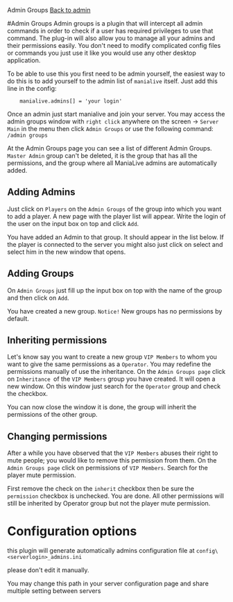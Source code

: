 Admin Groups
[Back to admin](#admin.md)

#Admin Groups
Admin groups is a plugin that will intercept all admin commands in order
to check if a user has required privileges to use that command. The plug-in
will also allow you to manage all your admins and their permissions easily.
You don't need to modify complicated config files or commands you
just use it like you would use any other desktop application.

To be able to use this you first need to be admin yourself, the easiest way to
do this is to add yourself to the admin list of `manialive` itself.
Just add this line in the config:

```
    manialive.admins[] = 'your login'
```

Once an admin just start manialive and join your server. You may access the admin
groups window with `right click` anywhere on the screen -> `Server Main` in the
menu then click `Admin Groups` or use the following command: `/admin groups`


At the Admin Groups page you can see a list of different Admin Groups.
`Master Admin` group can't be deleted, it is the group that has all the permissions,
and the group where all ManiaLive admins are automatically added.


## Adding Admins
Just click on `Players` on the `Admin Groups` of the group into which you want to add
a player. A new page with the player list will appear. Write the login of the user on the input
box on top and click `Add`.

You have added an Admin to that group. It should appear in the list below. If the player
is connected to the server you might also just click on select and select him in the new
window that opens.

## Adding Groups
On `Admin Groups` just fill up the input box on top with the name of the group and then
click on `Add`.

You have created a new group.
`Notice!` New groups has no permissions by default.

## Inheriting permissions
Let's know say you want to create a new group `VIP Members` to whom you want to give
the same permissions as a `Operator`. You may redefine the permissions manually of use
the inheritance. On the `Admin Groups page` click on `Inheritance `of the `VIP Members`
group you have created. It will open a new window. On this window just search for the
`Operator` group and check the checkbox.

You can now close the window it is done, the group will inherit the permissions
of the other group.

## Changing permissions
After a while you have observed that the `VIP Members` abuses their right to mute people;
you would like to remove this permission from them. On the `Admin Groups page` click on
permissions of `VIP Members`. Search for the player mute permission.

First remove the check on the `inherit` checkbox then be sure the `permission` checkbox
is unchecked. You are done. All other permissions will still be inherited by Operator group
but not the player mute permission.

# Configuration options

this plugin will generate automatically admins configuration file at
`config\<serverlogin>_admins.ini`

please don't edit it manually.

You may change this path in your server configuration page and share multiple
setting between servers
